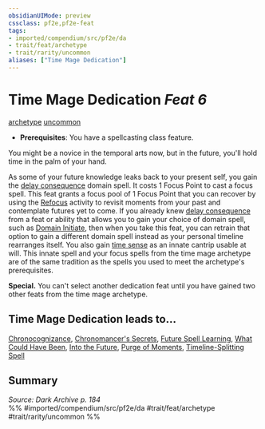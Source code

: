 ```yaml
---
obsidianUIMode: preview
cssclass: pf2e,pf2e-feat
tags:
- imported/compendium/src/pf2e/da
- trait/feat/archetype
- trait/rarity/uncommon
aliases: ["Time Mage Dedication"]
---
```

# Time Mage Dedication  *Feat 6*  
[archetype](archetype.md)  [uncommon](uncommon.md)  

- **Prerequisites**: You have a spellcasting class feature.

You might be a novice in the temporal arts now, but in the future, you'll hold time in the palm of your hand.

As some of your future knowledge leaks back to your present self, you gain the [delay consequence](../spells/delay-consequence-logm.md) domain spell. It costs 1 Focus Point to cast a focus spell. This feat grants a focus pool of 1 Focus Point that you can recover by using the [Refocus](refocus.md) activity to revisit moments from your past and contemplate futures yet to come. If you already knew [delay consequence](../spells/delay-consequence-logm.md) from a feat or ability that allows you to gain your choice of domain spell, such as [Domain Initiate](domain-initiate.md), then when you take this feat, you can retrain that option to gain a different domain spell instead as your personal timeline rearranges itself. You also gain [time sense](../spells/time-sense-da.md) as an innate cantrip usable at will. This innate spell and your focus spells from the time mage archetype are of the same tradition as the spells you used to meet the archetype's prerequisites.

**Special.** You can't select another dedication feat until you have gained two other feats from the time mage archetype.

## Time Mage Dedication leads to...

[Chronocognizance](chronocognizance-da.md), [Chronomancer's Secrets](chronomancers-secrets-da.md), [Future Spell Learning](future-spell-learning-da.md), [What Could Have Been](what-could-have-been-da.md), [Into the Future](into-the-future-da.md), [Purge of Moments](purge-of-moments-da.md), [Timeline-Splitting Spell](timeline-splitting-spell-da.md)

## Summary

*Source: Dark Archive p. 184*  
%% #imported/compendium/src/pf2e/da #trait/feat/archetype #trait/rarity/uncommon %%